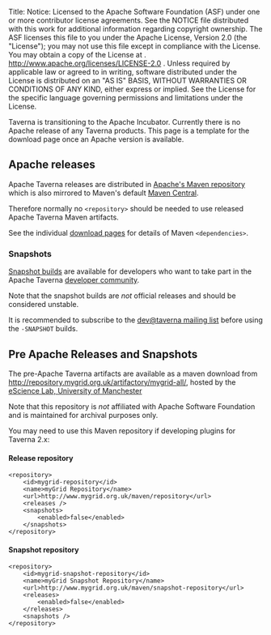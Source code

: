 Title:
Notice:    Licensed to the Apache Software Foundation (ASF) under one
           or more contributor license agreements.  See the NOTICE file
           distributed with this work for additional information
           regarding copyright ownership.  The ASF licenses this file
           to you under the Apache License, Version 2.0 (the
           "License"); you may not use this file except in compliance
           with the License.  You may obtain a copy of the License at
           .
             http://www.apache.org/licenses/LICENSE-2.0
           .
           Unless required by applicable law or agreed to in writing,
           software distributed under the License is distributed on an
           "AS IS" BASIS, WITHOUT WARRANTIES OR CONDITIONS OF ANY
           KIND, either express or implied.  See the License for the
           specific language governing permissions and limitations
           under the License.

<div class="alert alert-info" role="alert"><p><span class="glyphicon glyphicon-info-sign" aria-hidden="true"></span>
Taverna is transitioning to the Apache Incubator.
Currently there is no Apache release of any Taverna products.
This page is a template for the download page once an Apache version is available.
</div>

## Apache releases

Apache Taverna releases are distributed in
[Apache's Maven repository](https://repository.apache.org/content/repositories/releases/org/apache/taverna/language/)
which is also mirrored to Maven's default
[Maven Central](https://repo.maven.apache.org/maven2/org/apache/taverna/).

Therefore normally no `<repository>` should be needed to use
released Apache Taverna Maven artifacts.

See the individual [download pages](/download) for details of
Maven `<dependencies>`.

### Snapshots

[Snapshot builds](/download/code/#snapshot-builds) are available for developers
who want to take part in the Apache Taverna
[developer community](http://taverna.incubator.apache.org/community/).

Note that the snapshot builds are _not_ official releases and should be
considered unstable.

It is recommended to subscribe to the
[dev@taverna mailing list](/community/lists#devtaverna)
before using the `-SNAPSHOT` builds.

## Pre Apache Releases and Snapshots

The pre-Apache Taverna artifacts are available as a maven download from
  <http://repository.mygrid.org.uk/artifactory/mygrid-all/>,
hosted by the [eScience Lab, University of Manchester](http://www.esciencelab.org.uk/)

Note that this repository is _not_ affiliated with Apache Software Foundation
and is maintained for archival purposes only.

You may need to use this Maven repository if developing plugins for Taverna 2.x:

#### Release repository

    <repository>
        <id>mygrid-repository</id>
        <name>myGrid Repository</name>
        <url>http://www.mygrid.org.uk/maven/repository</url>
        <releases />
        <snapshots>
            <enabled>false</enabled>
        </snapshots>
    </repository>

#### Snapshot repository
    <repository>
        <id>mygrid-snapshot-repository</id>
        <name>myGrid Snapshot Repository</name>
        <url>http://www.mygrid.org.uk/maven/snapshot-repository</url>
        <releases>
            <enabled>false</enabled>
        </releases>
        <snapshots />
    </repository>
